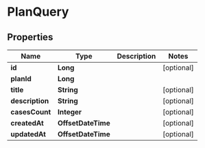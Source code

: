 

# PlanQuery


## Properties

| Name | Type | Description | Notes |
|------------ | ------------- | ------------- | -------------|
|**id** | **Long** |  |  [optional] |
|**planId** | **Long** |  |  |
|**title** | **String** |  |  [optional] |
|**description** | **String** |  |  [optional] |
|**casesCount** | **Integer** |  |  [optional] |
|**createdAt** | **OffsetDateTime** |  |  [optional] |
|**updatedAt** | **OffsetDateTime** |  |  [optional] |



